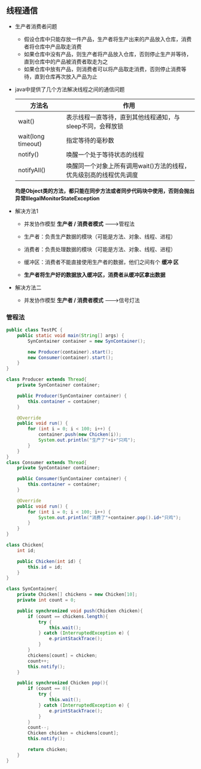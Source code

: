 ## 线程通信

- 生产者消费者问题
    - 假设仓库中只能存放一件产品，生产者将生产出来的产品放入仓库，消费者将仓库中产品取走消费
    - 如果仓库中没有产品，则生产者将产品放入仓库，否则停止生产并等待，直到仓库中的产品被消费者取走为之
    - 如果仓库中放有产品，则消费者可以将产品取走消费，否则停止消费等待，直到仓库再次放入产品为止

- java中提供了几个方法解决线程之间的通信问题

    | 方法名             | 作用                                                         |
    | ------------------ | ------------------------------------------------------------ |
    | wait()             | 表示线程一直等待，直到其他线程通知，与sleep不同，会释放锁    |
    | wait(long timeout) | 指定等待的毫秒数                                             |
    | notify()           | 唤醒一个处于等待状态的线程                                   |
    | notifyAll()        | 唤醒同一个对象上所有调用wait()方法的线程，优先级别高的线程优先调度 |

    **均是Object类的方法，都只能在同步方法或者同步代码块中使用，否则会抛出异常lllegalMonitorStateException** 

- 解决方法1

    - 并发协作模型 **生产者 / 消费者模式** --->管程法

    - 生产者：负责生产数据的模块（可能是方法、对象、线程、进程）
    - 消费者：负责处理数据的模块（可能是方法、对象、线程、进程）
    - 缓冲区：消费者不能直接使用生产者的数据，他们之间有个 **缓冲 区** 

    - **生产者将生产好的数据放入缓冲区，消费者从缓冲区拿出数据** 

- 解决方法二

    - 并发协作模型 **生产者 / 消费者模式** --->信号灯法



### 管程法

```java
public class TestPC {
    public static void main(String[] args) {
        SynContainer container = new SynContainer();

        new Producer(container).start();
        new Consumer(container).start();
    }
}

class Producer extends Thread{
    private SynContainer container;

    public Producer(SynContainer container) {
        this.container = container;
    }

    @Override
    public void run() {
        for (int i = 0; i < 100; i++) {
            container.push(new Chicken(i));
            System.out.println("生产了"+i+"只鸡");
        }
    }
}
class Consumer extends Thread{
    private SynContainer container;

    public Consumer(SynContainer container) {
        this.container = container;
    }

    @Override
    public void run() {
        for (int i = 0; i < 100; i++) {
            System.out.println("消费了"+container.pop().id+"只鸡");
        }
    }
}

class Chicken{
    int id;

    public Chicken(int id) {
        this.id = id;
    }
}

class SynContainer{
    private Chicken[] chickens = new Chicken[10];
    private int count = 0;

    public synchronized void push(Chicken chicken){
        if (count == chickens.length){
            try {
                this.wait();
            } catch (InterruptedException e) {
                e.printStackTrace();
            }
        }
        chickens[count] = chicken;
        count++;
        this.notify();
    }

    public synchronized Chicken pop(){
        if (count == 0){
            try {
                this.wait();
            } catch (InterruptedException e) {
                e.printStackTrace();
            }
        }
        count--;
        Chicken chicken = chickens[count];
        this.notify();

        return chicken;
    }
}
```

